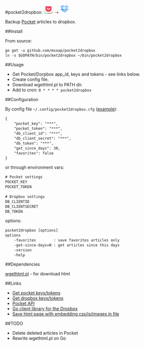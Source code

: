 #pocket2dropbox: <img src="https://raw.githubusercontent.com/msoap/pocket2dropbox/misc/img/pocket_icon.png" height="32" width="32"> ⇢ <img src="https://raw.githubusercontent.com/msoap/pocket2dropbox/misc/img/dropbox_icon.png" height="32" width="32">

Backup [Pocket](http://getpocket.com/) articles to dropbox.

##Install

From source:

    go get -u github.com/msoap/pocket2dropbox
    ln -s $GOPATH/bin/pocket2dropbox ~/bin/pocket2dropbox

##Usage

 * Get Pocket/Dorpbox app_id, keys and tokens - see links below.
 * Create config file.
 * Download wgethtml.pl to PATH dir.
 * Add to cron: `0 * * * * pocket2dropbox`

##Configuration

By config file `~/.config/pocket2dropbox.cfg` ([example](https://raw.githubusercontent.com/github.com/msoap/pocket2dropbox/misc/pocket2dropbox.cfg)):

    {
        "pocket_key": "***",
        "pocket_token": "***",
        "db_client_id": "***",
        "db_client_secret": "***",
        "db_token": "***",
        "get_since_days": 30,
        "favorites": false
    }

or through environment vars:

	# Pocket settings
	POCKET_KEY
	POCKET_TOKEN

	# Dropbox settings
	DB_CLIENTID
	DB_CLIENTSECRET
	DB_TOKEN

options:

    pocket2dropbox [options]
    options
        -favorites        : save favorites articles only
        -get-since-days=N : get articles since this days
        -version
        -help

##Dependencies

[wgethtml.pl](https://gist.github.com/msoap/2567074) - for download html

##Links

 * [Get pocket keys/tokens](https://getpocket.com/developer/docs/authentication)
 * [Get dropbox keys/tokens](https://www.dropbox.com/developers/apps/create)
 * [Pocket API](https://getpocket.com/developer/docs/overview)
 * [Go client library for the Dropbox](https://github.com/stacktic/dropbox)
 * [Save html page with embedding css/js/images in file](https://gist.github.com/msoap/2567074)

##TODO

 * Delete deleted articles in Pocket
 * Rewrite wgethtml.pl on Go
